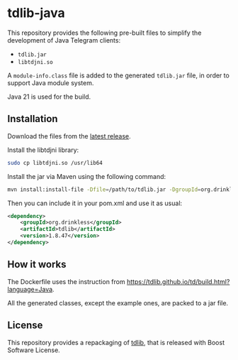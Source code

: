 # tdlib-java

This repository provides the following pre-built files to simplify the development of Java Telegram clients:

* `tdlib.jar`
* `libtdjni.so`

A `module-info.class` file is added to the generated `tdlib.jar` file, in order to support Java module system.

Java 21 is used for the build.

## Installation

Download the files from the [latest release](https://github.com/ombra-chat/tdlib-java/releases).

Install the libtdjni library:

```sh
sudo cp libtdjni.so /usr/lib64
```

Install the jar via Maven using the following command:

```sh
mvn install:install-file -Dfile=/path/to/tdlib.jar -DgroupId=org.drinkless -DartifactId=tdlib -Dversion=1.8.47 -Dpackaging=jar
```

Then you can include it in your pom.xml and use it as usual:

```xml
<dependency>
    <groupId>org.drinkless</groupId>
    <artifactId>tdlib</artifactId>
    <version>1.8.47</version>
</dependency>
```

## How it works

The Dockerfile uses the instruction from https://tdlib.github.io/td/build.html?language=Java.

All the generated classes, except the example ones, are packed to a jar file.

## License

This repository provides a repackaging of [tdlib](https://github.com/tdlib/td), that is released with Boost Software License.
